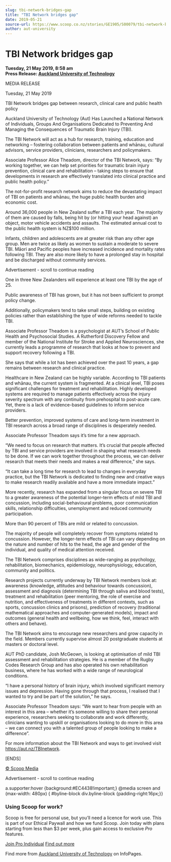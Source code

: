 ```yaml
---
slug: tbi-network-bridges-gap
title: "TBI Network bridges gap"
date: 2019-05-21
source-url: https://www.scoop.co.nz/stories/GE1905/S00079/tbi-network-bridges-gap.htm
author: aut-university
---
```

TBI Network bridges gap
=======================

**Tuesday, 21 May 2019, 8:58 am**  
**Press Release: [Auckland University of Technology](https://info.scoop.co.nz/Auckland_University_of_Technology)**

  
MEDIA RELEASE

Tuesday, 21 May 2019

TBI Network bridges gap between research, clinical care and public health policy

Auckland University of Technology (Aut) Has Launched a National Network of Individuals, Groups And Organisations Dedicated to Preventing And Managing the Consequences of Traumatic Brain Injury (TBI).

The TBI Network will act as a hub for research, training, education and networking – fostering collaboration between patients and whānau, cultural advisors, service providers, clinicians, researchers and policymakers.

Associate Professor Alice Theadom, director of the TBI Network, says: “By working together, we can help set priorities for traumatic brain injury prevention, clinical care and rehabilitation – taking steps to ensure that developments in research are effectively translated into clinical practice and public health policy.”

The not-for-profit research network aims to reduce the devastating impact of TBI on patients and whānau, the huge public health burden and economic cost.

Around 36,000 people in New Zealand suffer a TBI each year. The majority of them are caused by falls, being hit by (or hitting your head against) an object, motor vehicle accidents and assaults. The estimated annual cost to the public health system is NZ$100 million.

Infants, children and adolescents are at greater risk than any other age group. Men are twice as likely as women to sustain a moderate to severe TBI. Māori and Pacific peoples have increased incidence and mortality rates following TBI. They are also more likely to have a prolonged stay in hospital and be discharged without community services.

Advertisement - scroll to continue reading





One in three New Zealanders will experience at least one TBI by the age of 25.

Public awareness of TBI has grown, but it has not been sufficient to prompt policy change.

Additionally, policymakers tend to take small steps, building on existing policies rather than establishing the type of wide reforms needed to tackle TBI.

Associate Professor Theadom is a psychologist at AUT’s School of Public Health and Psychosocial Studies. A Rutherford Discovery Fellow and member of the National Institute for Stroke and Applied Neurosciences, she currently leads a programme of research that looks at how to prevent and support recovery following a TBI.

She says that while a lot has been achieved over the past 10 years, a gap remains between research and clinical practice.

Healthcare in New Zealand can be highly variable. According to TBI patients and whānau, the current system is fragmented. At a clinical level, TBI poses significant challenges for treatment and rehabilitation. Highly developed systems are required to manage patients effectively across the injury severity spectrum with any continuity from prehospital to post-acute care. Yet, there is a lack of evidence-based guidelines to inform service providers.

Better prevention, improved systems of care and long-term investment in TBI research across a broad range of disciplines is desperately needed.

Associate Professor Theadom says it’s time for a new approach.

“We need to focus on research that matters. It’s crucial that people affected by TBI and service providers are involved in shaping what research needs to be done. If we can work together throughout the process, we can deliver research that meets their needs and makes a real difference,” she says.

“It can take a long time for research to lead to changes in everyday practice, but the TBI Network is dedicated to finding new and creative ways to make research readily available and have a more immediate impact.”

More recently, research has expanded from a singular focus on severe TBI to a greater awareness of the potential longer-term effects of mild TBI and concussion, including social-behavioural problems, poor communication skills, relationship difficulties, unemployment and reduced community participation.

More than 90 percent of TBIs are mild or related to concussion.

The majority of people will completely recover from symptoms related to concussion. However, the longer-term effects of TBI can vary depending on the nature and number of hits to the head, the age and gender of the individual, and quality of medical attention received.

The TBI Network comprises disciplines as wide-ranging as psychology, rehabilitation, biomechanics, epidemiology, neurophysiology, education, community and politics.

Research projects currently underway by TBI Network members look at: awareness (knowledge, attitudes and behaviour towards concussion), assessment and diagnosis (determining TBI through saliva and blood tests), treatment and rehabilitation (peer mentoring, the role of exercise and nutrition, and effectiveness of treatments in different contexts, such as sports, concussion clinics and prisons), prediction of recovery (traditional mathematical approaches and computer-generated models), impact and outcomes (general health and wellbeing, how we think, feel, interact with others and behave).

The TBI Network aims to encourage new researchers and grow capacity in the field. Members currently supervise almost 20 postgraduate students at masters or doctoral level.

AUT PhD candidate, Josh McGeown, is looking at optimisation of mild TBI assessment and rehabilitation strategies. He is a member of the Rugby Codes Research Group and has also operated his own rehabilitation business, where he has worked with a wide range of neurological conditions.

“I have a personal history of brain injury, which involved significant memory issues and depression. Having gone through that process, I realised that I wanted to try and be part of the solution,” he says.

Associate Professor Theadom says: “We want to hear from people with an interest in this area – whether it’s someone willing to share their personal experience, researchers seeking to collaborate and work differently, clinicians wanting to upskill or organisations looking to do more in this area – we can connect you with a talented group of people looking to make a difference”.

For more information about the TBI Network and ways to get involved visit https://aut.nz/TBInetwork.

\[ENDS\]  

[© Scoop Media](http://www.scoop.co.nz/about/terms.html)  

Advertisement - scroll to continue reading



a.supporter:hover {background:#EC4438!important;} @media screen and (max-width: 480px) { #byline-block div.byline-block {padding-right:16px;}}

### Using Scoop for work?

Scoop is free for personal use, but you’ll need a licence for work use. This is part of our Ethical Paywall and how we fund Scoop. Join today with plans starting from less than $3 per week, plus gain access to exclusive _Pro_ features.  
  
[Join Pro Individual](https://pro.scoop.co.nz/Individual/?from=ProIn24) [Find out more](https://pro.scoop.co.nz/using-scoop-for-work/?from=ProIn24)

Find more from [Auckland University of Technology](https://info.scoop.co.nz/Auckland_University_of_Technology) on InfoPages.